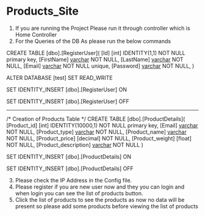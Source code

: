 # Products_Site

1. If you are running the Project Please run it through controller which is Home Controller
2. For the Queries of the DB As please run the below commands

CREATE TABLE [dbo].[RegisterUser](
	[Id] [int] IDENTITY(1,1) NOT NULL primary key,
	[FirstName] [varchar](100) NOT NULL,
	[LastName] [varchar](100) NOT NULL,
	[Email] [varchar](100) NOT NULL unique,
	[Password] [varchar](500) NOT NULL,
)

ALTER DATABASE [test] SET  READ_WRITE 

SET IDENTITY_INSERT [dbo].[RegisterUser] ON 

SET IDENTITY_INSERT [dbo].[RegisterUser] OFF

-----------------------------------------------------------------------------------------
/* Creation of Products Table */
CREATE TABLE [dbo].[ProductDetails](
	[Product_id] [int] IDENTITY(10000,1) NOT NULL primary key,
	[Email] [varchar](100) NOT NULL,
	[Product_type] [varchar](100) NOT NULL,
	[Product_name] [varchar](100) NOT NULL,
	[Product_price] [decimal] NOT NULL,
	[Product_weight] [float] NOT NULL,
	[Product_description] [varchar](500) NOT NULL
)

SET IDENTITY_INSERT [dbo].[ProductDetails] ON 

SET IDENTITY_INSERT [dbo].[ProductDetails] OFF




3. Please check the IP Address in the Config file.
4. Please register if you are new user now and they you can login and when login you can see the list of products button.
5. Click the list of products to see the products as now no data will be present so please add some products before viewing the list of products
